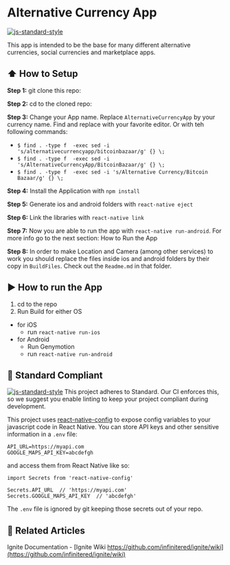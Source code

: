 #  Alternative Currency App
[![js-standard-style](https://img.shields.io/badge/code%20style-standard-brightgreen.svg?style=flat)](http://standardjs.com/)

This app is intended to be the base for many different alternative currencies, social currencies and marketplace apps. 

## :arrow_up: How to Setup

**Step 1:** git clone this repo:

**Step 2:** cd to the cloned repo:

**Step 3:** Change your App name. Replace `AlternativeCurrencyApp` by your currency name. Find and replace with your favorite editor. Or with teh following commands: 
  * `$ find . -type f  -exec sed -i 's/alternativecurrencyapp/bitcoinbazaar/g' {} \;`
  * `$ find . -type f  -exec sed -i 's/AlternativeCurrencyApp/BitcoinBazaar/g' {} \;` 
  * `$ find . -type f  -exec sed -i 's/Alternative Currency/Bitcoin Bazaar/g' {} \;` 


**Step 4:** Install the Application with `npm install`

**Step 5:** Generate ios and android folders with `react-native eject`

**Step 6:** Link the libraries with `react-native link`

**Step 7:** Now you are able to run the app with `react-native run-android`. For more info go to the next section: How to Run the App

**Step 8:** In order to make Location and Camera (among other services) to work you should replace the files inside ios and android folders by their copy in `BuildFiles`. Check out the `Readme.md` in that folder.  

## :arrow_forward: How to run the App

1. cd to the repo
2. Run Build for either OS
  * for iOS
    * run `react-native run-ios`
  * for Android
    * Run Genymotion
    * run `react-native run-android`

## :no_entry_sign: Standard Compliant

[![js-standard-style](https://cdn.rawgit.com/feross/standard/master/badge.svg)](https://github.com/feross/standard)
This project adheres to Standard.  Our CI enforces this, so we suggest you enable linting to keep your project compliant during development.


This project uses [react-native-config](https://github.com/luggit/react-native-config) to expose config variables to your javascript code in React Native. You can store API keys
and other sensitive information in a `.env` file:

```
API_URL=https://myapi.com
GOOGLE_MAPS_API_KEY=abcdefgh
```

and access them from React Native like so:

```
import Secrets from 'react-native-config'

Secrets.API_URL  // 'https://myapi.com'
Secrets.GOOGLE_MAPS_API_KEY  // 'abcdefgh'
```

The `.env` file is ignored by git keeping those secrets out of your repo.

## :open_file_folder: Related Articles
Ignite Documentation - [Ignite Wiki https://github.com/infinitered/ignite/wiki](https://github.com/infinitered/ignite/wiki)
